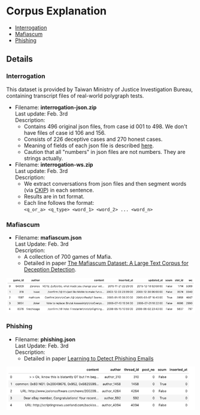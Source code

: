 # Corpus Explanation

- [Interrogation](###Interrogation)
- [Mafiascum](###Mafiascum)
- [Phishing](###Phishing)

## Details

### Interrogation

This dataset is provided by Taiwan Ministry of Justice Investigation Bureau, containing transcript files of real-world polygraph tests.

- Filename: **interrogation-json.zip**  
Last update: Feb. 3rd  
Description:
  - Contains 496 original json files, from case id 001 to 498. We don't have files of case id 106 and 156.
  - Consists of 226 deceptive cases and 270 honest cases.
  - Meaning of fields of each json file is described [here](interrogation-field-explanation.md).
  - Caution that all "numbers" in json files are not numbers. They are strings actually.
- Filename: **interrogation-ws.zip**  
Last update: Feb. 3rd  
Description:
  - We extract conversations from json files and then segment words (via [CKIP](https://github.com/ckiplab/ckiptagger)) in each sentence.
  - Results are in txt format.
  - Each line follows the format:  
  `<q_or_a> <q_type> <word_1> <word_2> ... <word_n>`

### Mafiascum

- Filename: **mafiascum.json**  
Last Update: Feb. 3rd  
Description:
  - A collection of 700 games of Mafia.
  - Detailed in paper [The Mafiascum Dataset: A Large Text Corpus for Deception Detection](https://arxiv.org/abs/1811.07851).

![Samples of Mafiascum Corpus](https://raw.githubusercontent.com/bhchen1115/corpus-explanation/master/screenshots/mafiascum.png)

### Phishing

- Filename: **phishing.json**  
Last Update: Feb. 3rd  
Description:
  - Detailed in paper [Learning to Detect Phishing Emails](https://wwwconference.org/www2007/papers/paper550.pdf)

![Samples of Phishing Corpus](https://raw.githubusercontent.com/bhchen1115/corpus-explanation/master/screenshots/phishing.png)
